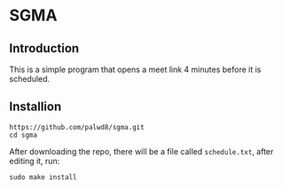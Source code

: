 # SGMA
## Introduction
This is a simple program that opens a meet link 4 minutes before it is scheduled. 
## Installion
```
https://github.com/palwd8/sgma.git
cd sgma
```
After downloading the repo, there will be a file called ```schedule.txt```, after
editing it, run:
```
sudo make install
```
